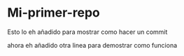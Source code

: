 # Mi-primer-repo

Esto lo eh añadido para mostrar como hacer un commit

ahora eh añadido otra linea para demostrar como funciona
